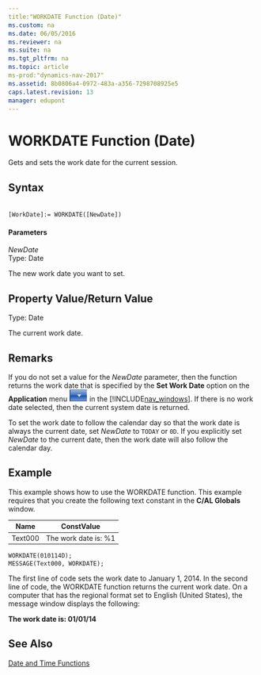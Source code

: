 ```yaml
---
title:"WORKDATE Function (Date)"
ms.custom: na
ms.date: 06/05/2016
ms.reviewer: na
ms.suite: na
ms.tgt_pltfrm: na
ms.topic: article
ms-prod:"dynamics-nav-2017"
ms.assetid: 8b0806a4-0972-483a-a356-7298708925e5
caps.latest.revision: 13
manager: edupont
---
```

# WORKDATE Function (Date)
Gets and sets the work date for the current session.  
  
## Syntax  
  
```  
  
[WorkDate]:= WORKDATE([NewDate])  
```  
  
#### Parameters  
 *NewDate*  
 Type: Date  
  
 The new work date you want to set.  
  
## Property Value\/Return Value  
 Type: Date  
  
 The current work date.  
  
## Remarks  
 If you do not set a value for the *NewDate* parameter, then the function returns the work date that is specified by the **Set Work Date** option on the **Application** menu ![Application Menu button in menu bar](media/ApplicationMenuIcon.png "ApplicationMenuIcon") in the [!INCLUDE[nav_windows](includes/nav_windows_md.md)]. If there is no work date selected,  then the current system date is returned.  
  
 To set the work date to follow the calendar day so that the work date is always the current date, set *NewDate* to `TODAY` or `0D`. If you explicitly set *NewDate* to the current date, then the work date will also follow the calendar day.  
  
## Example  
 This example shows how to use the WORKDATE function. This example requires that you create the following text constant in the **C\/AL Globals** window.  
  
|Name|ConstValue|  
|----------|----------------|  
|Text000|The work date is: %1|  
  
```  
WORKDATE(010114D);  
MESSAGE(Text000, WORKDATE);  
```  
  
 The first line of code sets the work date to January 1, 2014. In the second line of code, the WORKDATE function returns the current work date. On a computer that has the regional format set to English \(United States\), the message window displays the following:  
  
 **The work date is: 01\/01\/14**  
  
## See Also  
 [Date and Time Functions](Date-and-Time-Functions.md)